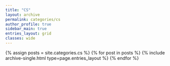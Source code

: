 ```yaml
---
title: "CS"
layout: archive
permalink: categories/cs
author_profile: true
sidebar_main: true
entries_layout: grid
classes: wide
---
```


{% assign posts = site.categories.cs %} {% for post in posts %} {% include archive-single.html type=page.entries_layout
%} {% endfor %}

